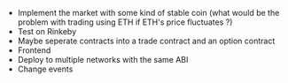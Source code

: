 -   Implement the market with some kind of stable coin (what would be the problem with trading using ETH if ETH's price fluctuates ?)
-   Test on Rinkeby
-   Maybe seperate contracts into a trade contract and an option contract
-   Frontend
-	Deploy to multiple networks with the same ABI
- Change events
